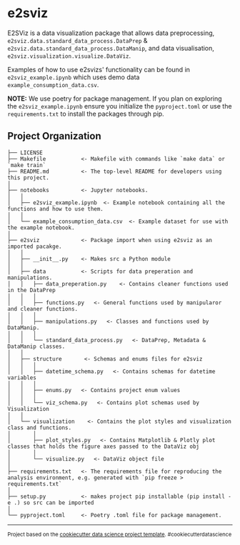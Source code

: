 e2sviz
==============================

E2SViz is a data visualization package that allows data preprocessing, `e2sviz.data.standard_data_process.DataPrep` & `e2sviz.data.standard_data_process.DataManip`, and data visualisation, `e2sviz.visualization.visualize.DataViz`.

Examples of how to use e2svizs' functionality can be found in `e2sviz_example.ipynb` which uses demo data `example_consumption_data.csv`.

<b>NOTE:</b> We use poetry for package management. If you plan on exploring the `e2sviz_example.ipynb` ensure you initialize the `pyproject.toml` or use the `requirements.txt` to install the packages through pip.

Project Organization
------------

    ├── LICENSE
    ├── Makefile           <- Makefile with commands like `make data` or `make train`
    ├── README.md          <- The top-level README for developers using this project.
    │
    ├── notebooks          <- Jupyter notebooks. 
    │   │
    │   ├── e2sviz_example.ipynb  <- Example notebook containing all the functions and how to use them.
    │   │
    │   └── example_consumption_data.csv  <- Example dataset for use with the example notebook.
    │
    ├── e2sviz             <- Package import when using e2sviz as an imported pacakge.
    │   │
    │   ├── __init__.py    <- Makes src a Python module
    │   │
    │   ├── data           <- Scripts for data preperation and manipulations.
    │   │   ├── data_preperation.py    <- Contains cleaner functions used in the DataPrep
    │   │   │   
    │   │   ├── functions.py   <- General functions used by manipularor and cleaner functions.
    │   │   │   
    │   │   ├── manipulations.py   <- Classes and functions used by DataManip.
    │   │   │   
    │   │   └── standard_data_process.py   <- DataPrep, Metadata & DataManip classes.
    │   │
    │   ├── structure       <- Schemas and enums files for e2sviz
    │   │   │   
    │   │   ├── datetime_schema.py   <- Contains schemas for datetime variables
    │   │   │   
    │   │   ├── enums.py   <- Contains project enum values
    │   │   │   
    │   │   └── viz_schema.py   <- Contains plot schemas used by Visualization
    │   │
    │   └── visualization    <- Contains the plot styles and visualization class and functions.
    │       │   
    │       ├── plot_styles.py   <- Contains Matplotlib & Plotly plot classes that holds the figure axes passed to the DataViz obj
    │       │   
    │       └── visualize.py   <- DataViz object file
    │
    ├── requirements.txt   <- The requirements file for reproducing the analysis environment, e.g. generated with `pip freeze > requirements.txt`
    │
    ├── setup.py           <- makes project pip installable (pip install -e .) so src can be imported
    │
    └── pyproject.toml     <- Poetry .toml file for package management.


--------

<p><small>Project based on the <a target="_blank" href="https://drivendata.github.io/cookiecutter-data-science/">cookiecutter data science project template</a>. #cookiecutterdatascience</small></p>
